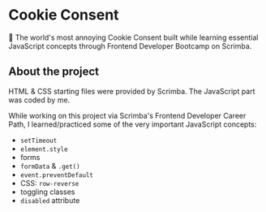 # Cookie Consent

🍪 The world's most annoying Cookie Consent built while learning essential JavaScript concepts through Frontend Developer Bootcamp on Scrimba.

## About the project

HTML & CSS starting files were provided by Scrimba. The JavaScript part was coded by me.

While working on this project via Scrimba's Frontend Developer Career Path, I learned/practiced some of the very important JavaScript concepts:

- `setTimeout`
- `element.style`
- forms
- `formData` & `.get()`
- `event.preventDefault`
- CSS: `row-reverse`
- toggling classes
- `disabled` attribute
